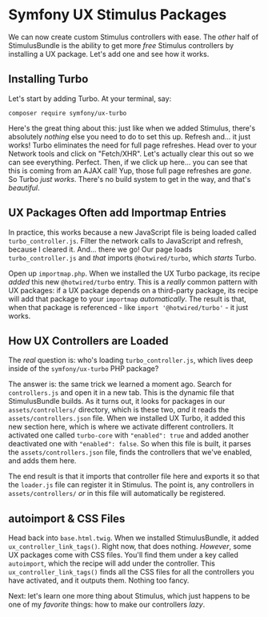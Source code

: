 # Symfony UX Stimulus Packages

We can now create custom Stimulus controllers with ease. The *other* half of
StimulusBundle is the ability to get more *free* Stimulus controllers by installing
a UX package. Let's add one and see how it works.

## Installing Turbo

Let's start by adding Turbo. At your terminal, say:

```terminal
composer require symfony/ux-turbo
```

Here's the great thing about this: just like when we added Stimulus, there's
absolutely *nothing* else you need to do to set this up. Refresh and... it just
works! Turbo eliminates the need for full page refreshes. Head over to your Network
tools and click on "Fetch/XHR". Let's actually clear this out so we can see
everything. Perfect. Then, if we click up here... you can see that this is coming
from an AJAX call! Yup, those full page refreshes are *gone*. So Turbo *just works*.
There's no build system to get in the way, and that's *beautiful*.

## UX Packages Often add Importmap Entries

In practice, this works because a new JavaScript file is being loaded called
`turbo_controller.js`. Filter the network calls to JavaScript and refresh, because
I cleared it. And... there we go! Our page loads `turbo_controller.js` and
*that* imports `@hotwired/turbo`, which *starts* Turbo.

Open up `importmap.php`. When we installed the UX Turbo package, its recipe
*added* this new `@hotwired/turbo` entry. This is a *really* common pattern with
UX packages: if a UX package depends on a third-party package, its recipe will
add that package to your `importmap` *automatically*. The result is that, when
that package is referenced - like `import '@hotwired/turbo'` - it just works.

## How UX Controllers are Loaded

The *real* question is: who's loading `turbo_controller.js`, which lives deep
inside of the `symfony/ux-turbo` PHP package?

The answer is: the same trick we learned a moment ago. Search for `controllers.js`
and open it in a new tab. This is the dynamic file that StimulusBundle builds. As
it turns out, it looks for packages in our `assets/controllers/` directory, which
is these two, *and* it reads the `assets/controllers.json` file. When we installed
UX Turbo, it added this new section here, which is where we activate different
controllers. It activated one called `turbo-core` with `"enabled": true` and added
another deactivated one with `"enabled": false`. So when this file is built, it parses
the `assets/controllers.json` file, finds the controllers that we've enabled, and
adds them here.

The end result is that it imports that controller file here and exports it so that
the `loader.js` file can register it in Stimulus. The point is, any controllers in
`assets/controllers/` *or* in this file will automatically be registered.

## autoimport & CSS Files

Head back into `base.html.twig`. When we installed StimulusBundle, it added
`ux_controller_link_tags()`. Right now, that does nothing. *However*, some UX
packages come with CSS files. You'll find them under a key called `autoimport`,
which the recipe will add under the controller. This `ux_controller_link_tags()`
finds all the CSS files for all the controllers you have activated, and it outputs
them. Nothing too fancy.

Next: let's learn one more thing about Stimulus, which just happens to be one of
my *favorite* things: how to make our controllers *lazy*.
